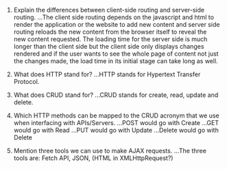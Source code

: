1. Explain the differences between client-side routing and server-side routing.
...The client side routing depends on the javascript and html to render the application or the website to add new content and server side routing reloads the new content from the browser itself to reveal the new content requested. The loading time for the server side is much longer than the client side but the client side only displays changes rendered and if the user wants to see the whole page of content not just the changes made, the load time in its initial stage can take long as well.

2. What does HTTP stand for?
...HTTP stands for Hypertext Transfer Protocol.

3. What does CRUD stand for?
...CRUD stands for create, read, update and delete.

4. Which HTTP methods can be mapped to the CRUD acronym that we use when interfacing with APIs/Servers.
...POST would go with Create
...GET would go with Read
...PUT would go with Update
...Delete would go with Delete

5. Mention three tools we can use to make AJAX requests.
...The three tools are: Fetch API, JSON, (HTML in XMLHttpRequest?)
